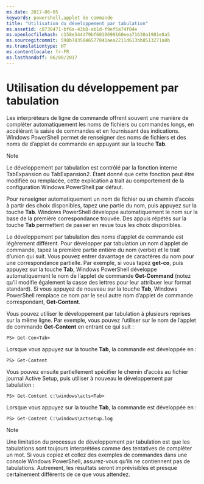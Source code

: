 ```yaml
---
ms.date: 2017-06-05
keywords: powershell,applet de commande
title: "Utilisation du développement par tabulation"
ms.assetid: c8730471-bf6a-43b8-ab1d-f9ef5a74f04e
ms.openlocfilehash: c158e544d79bf6010690160eea71630a1981e8a5
ms.sourcegitcommit: 598b7835046577841aea2211d613bb8513271a8b
ms.translationtype: HT
ms.contentlocale: fr-FR
ms.lasthandoff: 06/08/2017
---
```

# <a name="using-tab-expansion"></a>Utilisation du développement par tabulation
Les interpréteurs de ligne de commande offrent souvent une manière de compléter automatiquement les noms de fichiers ou commandes longs, en accélérant la saisie de commandes et en fournissant des indications. Windows PowerShell permet de renseigner des noms de fichiers et des noms de d’applet de commande en appuyant sur la touche **Tab**.

> [!NOTE]
> Le développement par tabulation est contrôlé par la fonction interne TabExpansion ou TabExpansion2. Étant donné que cette fonction peut être modifiée ou remplacée, cette explication a trait au comportement de la configuration Windows PowerShell par défaut.

Pour renseigner automatiquement un nom de fichier ou un chemin d’accès à partir des choix disponibles, tapez une partie du nom, puis appuyez sur la touche **Tab**. Windows PowerShell développe automatiquement le nom sur la base de la première correspondance trouvée. Des appuis répétés sur la touche **Tab** permettent de passer en revue tous les choix disponibles.

Le développement par tabulation des noms d’applet de commande est légèrement différent. Pour développer par tabulation un nom d’applet de commande, tapez la première partie entière du nom (verbe) et le trait d’union qui suit. Vous pouvez entrer davantage de caractères du nom pour une correspondance partielle. Par exemple, si vous tapez **get-co**, puis appuyez sur la touche **Tab**, Windows PowerShell développe automatiquement le nom de l’applet de commande **Get-Command** (notez qu’il modifie également la casse des lettres pour leur attribuer leur format standard). Si vous appuyez de nouveau sur la touche **Tab**, Windows PowerShell remplace ce nom par le seul autre nom d’applet de commande correspondant, **Get-Content**.

Vous pouvez utiliser le développement par tabulation à plusieurs reprises sur la même ligne. Par exemple, vous pouvez l’utiliser sur le nom de l’applet de commande **Get-Content** en entrant ce qui suit :

```
PS> Get-Con<Tab>
```

Lorsque vous appuyez sur la touche **Tab**, la commande est développée en :

```
PS> Get-Content
```

Vous pouvez ensuite partiellement spécifier le chemin d’accès au fichier journal Active Setup, puis utiliser à nouveau le développement par tabulation :

```
PS> Get-Content c:\windows\acts<Tab>
```

Lorsque vous appuyez sur la touche **Tab**, la commande est développée en :

```
PS> Get-Content C:\windows\actsetup.log
```

> [!NOTE]
> Une limitation du processus de développement par tabulation est que les tabulations sont toujours interprétées comme des tentatives de compléter un mot. Si vous copiez et collez des exemples de commandes dans une console Windows PowerShell, assurez-vous qu’ils ne contiennent pas de tabulations. Autrement, les résultats seront imprévisibles et presque certainement différents de ce que vous attendez.

